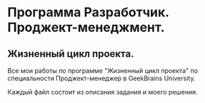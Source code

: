 # Программа Разработчик. Проджект-менеджмент. 
## Жизненный цикл проекта.

Все мои работы по программе "Жизненный цикл проекта" по специальности Проджект-менеджер в GeekBrains University.

Каждый файл состоит из описания задания и моего решения.

